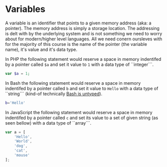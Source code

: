 # Variables

A variable is an identifier that points to a given memory address (aka: a pointer). The memory address is simply a storage location. The addressing is delt with by the underlying system and is not something we need to worry about for modern/higher level languages. All we need conern oursleves with for the majority of this course is the name of the pointer (the variable name), it's value and it's data type.

In PHP the following statement would reserve a space in memory indentifed by a pointer called ```$a``` and set it value to ```1``` with a data type of ``integer```.

```php
var $a = 1;
```

In Bash the following statement would reserve a space in memory indentifed by a pointer called ```b``` and set it value to ```Hello``` with a data type of ``string``` (kind-of technically [Bash is untyped](http://tldp.org/LDP/abs/html/untyped.html)).
```bash
b='Hello'
```

In JavaScript the following statement would reserve a space in memory indentifed by a pointer called ```c``` and set its value to a set of given string (as seen bellow) with a data type of ``array```.
```js
var a = [
    'Hello', 
    'World',
    'dog',
    'cat',
    'mouse'
];
```